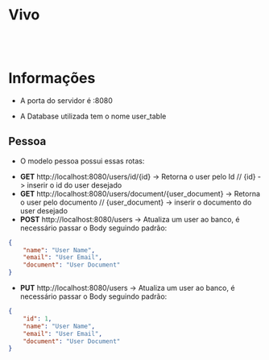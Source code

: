 # Vivo


<br>
<br>


# Informações


* A porta do servidor é :8080

* A Database utilizada tem o nome user_table

## Pessoa

* O modelo pessoa possui essas rotas:

- **GET** http://localhost:8080/users/id/{id} -> Retorna o user pelo Id // {id} -> inserir o id do user desejado
- **GET** http://localhost:8080/users/document/{user_document} -> Retorna o user pelo documento // {user_document} -> inserir o documento do user desejado
- **POST** http://localhost:8080/users -> Atualiza um user ao banco, é necessário passar o Body seguindo padrão:
```json
{
    "name": "User Name",
    "email": "User Email",
    "document": "User Document"
}

```

- **PUT** http://localhost:8080/users -> Atualiza um user ao banco, é necessário passar o Body seguindo padrão:
```json
{
    "id": 1,
    "name": "User Name",
    "email": "User Email",
    "document": "User Document"
}
```
